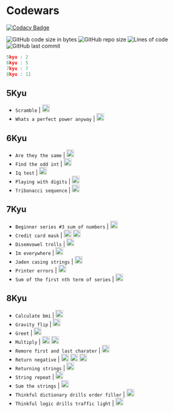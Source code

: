 # Codewars

[![Codacy Badge](https://api.codacy.com/project/badge/Grade/6a32f4ac25ce49d494a17f974c0d4da6)](https://app.codacy.com/gh/Sigmanificient/codewars?utm_source=github.com&utm_medium=referral&utm_content=Sigmanificient/codewars&utm_campaign=Badge_Grade_Settings)

![GitHub code size in bytes](https://img.shields.io/github/languages/code-size/Sigmanificient/codewars)
![GitHub repo size](https://img.shields.io/github/repo-size/Sigmanificient/codewars)
![Lines of code](https://img.shields.io/tokei/lines/github/Sigmanificient/codewars)
![GitHub last commit](https://img.shields.io/github/last-commit/Sigmanificient/codewars)
```c
5kyu : 2
6kyu : 5
7kyu : 7
8kyu : 11
```

## 5Kyu

  - `Scramble` | <img src="https://github.com/Sigmanificient/Sigmanificient/blob/master/languages_icons/py.png" height="20px">
  - `Whats a perfect power anyway` | <img src="https://github.com/Sigmanificient/Sigmanificient/blob/master/languages_icons/py.png" height="20px">
## 6Kyu

  - `Are they the same` | <img src="https://github.com/Sigmanificient/Sigmanificient/blob/master/languages_icons/py.png" height="20px">
  - `Find the odd int` | <img src="https://github.com/Sigmanificient/Sigmanificient/blob/master/languages_icons/py.png" height="20px">
  - `Iq test` | <img src="https://github.com/Sigmanificient/Sigmanificient/blob/master/languages_icons/py.png" height="20px">
  - `Playing with digits` | <img src="https://github.com/Sigmanificient/Sigmanificient/blob/master/languages_icons/py.png" height="20px">
  - `Tribonacci sequence` | <img src="https://github.com/Sigmanificient/Sigmanificient/blob/master/languages_icons/py.png" height="20px">
## 7Kyu

  - `Beginner series #3 sum of numbers` | <img src="https://github.com/Sigmanificient/Sigmanificient/blob/master/languages_icons/py.png" height="20px">
  - `Credit card mask` | <img src="https://github.com/Sigmanificient/Sigmanificient/blob/master/languages_icons/js.png" height="20px"> <img src="https://github.com/Sigmanificient/Sigmanificient/blob/master/languages_icons/py.png" height="20px">
  - `Disemvowel trolls` | <img src="https://github.com/Sigmanificient/Sigmanificient/blob/master/languages_icons/py.png" height="20px">
  - `Im everywhere` | <img src="https://github.com/Sigmanificient/Sigmanificient/blob/master/languages_icons/py.png" height="20px">
  - `Jaden casing strings` | <img src="https://github.com/Sigmanificient/Sigmanificient/blob/master/languages_icons/py.png" height="20px">
  - `Printer errors` | <img src="https://github.com/Sigmanificient/Sigmanificient/blob/master/languages_icons/py.png" height="20px">
  - `Sum of the first nth term of series` | <img src="https://github.com/Sigmanificient/Sigmanificient/blob/master/languages_icons/py.png" height="20px">
## 8Kyu

  - `Calculate bmi` | <img src="https://github.com/Sigmanificient/Sigmanificient/blob/master/languages_icons/py.png" height="20px">
  - `Gravity flip` | <img src="https://github.com/Sigmanificient/Sigmanificient/blob/master/languages_icons/py.png" height="20px">
  - `Greet` | <img src="https://github.com/Sigmanificient/Sigmanificient/blob/master/languages_icons/py.png" height="20px">
  - `Multiply` | <img src="https://github.com/Sigmanificient/Sigmanificient/blob/master/languages_icons/py.png" height="20px"> <img src="https://github.com/Sigmanificient/Sigmanificient/blob/master/languages_icons/sql.png" height="20px">
  - `Remore first and last charater` | <img src="https://github.com/Sigmanificient/Sigmanificient/blob/master/languages_icons/py.png" height="20px">
  - `Return negative` | <img src="https://github.com/Sigmanificient/Sigmanificient/blob/master/languages_icons/js.png" height="20px"> <img src="https://github.com/Sigmanificient/Sigmanificient/blob/master/languages_icons/php.png" height="20px"> <img src="https://github.com/Sigmanificient/Sigmanificient/blob/master/languages_icons/py.png" height="20px">
  - `Returning strings` | <img src="https://github.com/Sigmanificient/Sigmanificient/blob/master/languages_icons/sql.png" height="20px">
  - `String repeat` | <img src="https://github.com/Sigmanificient/Sigmanificient/blob/master/languages_icons/py.png" height="20px">
  - `Sum the strings` | <img src="https://github.com/Sigmanificient/Sigmanificient/blob/master/languages_icons/py.png" height="20px">
  - `Thinkful dictionary drills order filler` | <img src="https://github.com/Sigmanificient/Sigmanificient/blob/master/languages_icons/py.png" height="20px">
  - `Thinkful logic drills traffic light` | <img src="https://github.com/Sigmanificient/Sigmanificient/blob/master/languages_icons/py.png" height="20px">
